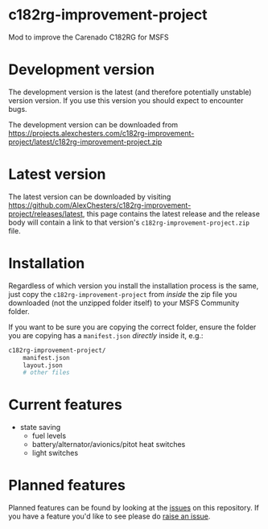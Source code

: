 # c182rg-improvement-project
Mod to improve the Carenado C182RG for MSFS

# Development version
The development version is the latest (and therefore potentially unstable) version version. If you use this version you
should expect to encounter bugs.

The development version can be downloaded from
https://projects.alexchesters.com/c182rg-improvement-project/latest/c182rg-improvement-project.zip

# Latest version
The latest version can be downloaded by visiting
https://github.com/AlexChesters/c182rg-improvement-project/releases/latest, this page contains the latest release and
the release body will contain a link to that version's `c182rg-improvement-project.zip` file.

# Installation
Regardless of which version you install the installation process is the same, just copy the `c182rg-improvement-project`
from _inside_ the zip file you downloaded (not the unzipped folder itself) to your MSFS Community folder.

If you want to be sure you are copying the correct folder, ensure the folder you are copying has a `manifest.json`
_directly_ inside it, e.g.:
```bash
c182rg-improvement-project/
    manifest.json
    layout.json
    # other files
```

# Current features
* state saving
    * fuel levels
    * battery/alternator/avionics/pitot heat switches
    * light switches

# Planned features
Planned features can be found by looking at the
[issues](https://github.com/AlexChesters/c182rg-improvement-project/issues?q=is%3Aopen+is%3Aissue+label%3Aenhancement)
on this repository. If you have a feature you'd like to see please do
[raise an issue](https://github.com/AlexChesters/c182rg-improvement-project/issues/new).
